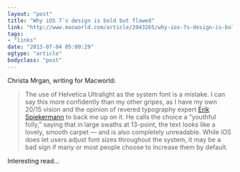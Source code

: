 ```yaml
---
layout: "post"
title: "Why iOS 7`s design is bold but flawed"
link: "http://www.macworld.com/article/2043265/why-ios-7s-design-is-bold-but-flawed.html"
tags: 
- "links"
date: "2013-07-04 05:00:29"
ogtype: "article"
bodyclass: "post"
---
```


Christa Mrgan, writing for Macworld:

> The use of Helvetica Ultralight as the system font is a mistake. I can say this more confidently than my other gripes, as I have my own 20/15 vision and the opinion of revered typography expert [Erik Spiekermann](http://www.youtube.com/watch?v=Sw0syzCeH4Q&feature=youtu.be) to back me up on it. He calls the choice a “youthful folly,” saying that in large swaths at 13-point, the text looks like a lovely, smooth carpet — and is also completely unreadable. While iOS does let users adjust font sizes throughout the system, it may be a bad sign if many or most people choose to increase them by default.

Interesting read…